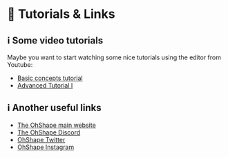 # 🎵 Tutorials & Links

## ℹ Some video tutorials

Maybe you want to start watching some nice tutorials using the editor from Youtube:
- [Basic concepts tutorial]
- [Advanced Tutorial I]


## ℹ Another useful links
- [The OhShape main website]
- [The OhShape Discord]
- [OhShape Twitter]
- [OhShape Instagram]

[OhShape]: <https://ohshapevr.com>
[Steam]: <https://store.steampowered.com/app/1098100/OnShape/>
[Oculus Store]: <https://www.oculus.com/experiences/rift/2125948974167426/>
[HTC Viveport (Viveport & Infinity)]: <https://www.viveport.com/apps/f4e7ef44-f6f3-420e-93a0-fd6ea5bd38df/OhShape/>
[Basic concepts tutorial]:<https://youtu.be/GIHrbcXZna4>
[Advanced Tutorial I]:<https://youtu.be/JMCSHU7YV5U>
[The OhShape main website]: <https://ohshapevr.com/>
[The OhShape Discord]: <https://discord.gg/jAGYAvU>
[OhShape Twitter]: <https://twitter.com/OhShape>
[OhShape Instagram]: <https://www.instagram.com/ohshape_vr/>